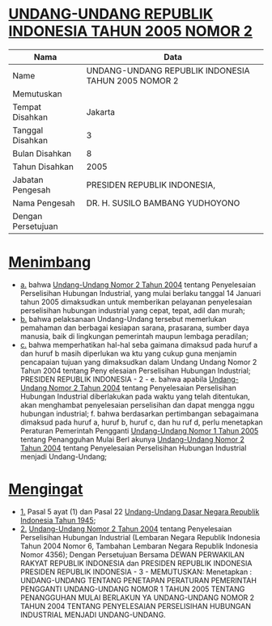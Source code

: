 # [UNDANG-UNDANG REPUBLIK INDONESIA TAHUN 2005 NOMOR 2](http://example.org/legal/document/uu/2005/2)

| Nama | Data |
| ------ | ----- |
|Name|UNDANG-UNDANG REPUBLIK INDONESIA TAHUN 2005 NOMOR 2|
|Memutuskan||
|Tempat Disahkan|Jakarta|
|Tanggal Disahkan|3|
|Bulan Disahkan|8|
|Tahun Disahkan|2005|
|Jabatan Pengesah|PRESIDEN REPUBLIK INDONESIA,|
|Nama Pengesah|DR. H. SUSILO BAMBANG YUDHOYONO|
|Dengan Persetujuan||
# [Menimbang](http://example.org/legal/document/uu/2005/2/menimbang)

* [a.](http://example.org/legal/document/uu/2005/2/menimbang/point/a) bahwa [Undang-Undang Nomor 2 Tahun 2004](http://example.org/legal/document/uu/2004/2) tentang Penyelesaian Perselisihan Hubungan Industrial, yang mulai berlaku tanggal 14 Januari tahun 2005 dimaksudkan untuk memberikan pelayanan penyelesaian perselisihan hubungan industrial yang cepat, tepat, adil dan murah;
* [b.](http://example.org/legal/document/uu/2005/2/menimbang/point/b) bahwa pelaksanaan Undang-Undang tersebut memerlukan pemahaman dan berbagai kesiapan sarana, prasarana, sumber daya manusia, baik di lingkungan pemerintah maupun lembaga peradilan;
* [c.](http://example.org/legal/document/uu/2005/2/menimbang/point/c) bahwa memperhatikan hal-hal seba gaimana dimaksud pada huruf a dan huruf b masih diperlukan wa ktu yang cukup guna menjamin pencapaian tujuan yang dimaksudkan dalam Undang Undang Nomor 2 Tahun 2004 tentang Peny elesaian Perselisihan Hubungan Industrial; PRESIDEN REPUBLIK INDONESIA - 2 - e. bahwa apabila [Undang-Undang Nomor 2 Tahun 2004](http://example.org/legal/document/uu/2004/2) tentang Penyelesaian Perselisihan Hubungan Industrial diberlakukan pada waktu yang telah ditentukan, akan menghambat penyelesaian perselisihan dan dapat mengga nggu hubungan industrial; f. bahwa berdasarkan pertimbangan sebagaimana dimaksud pada huruf a, huruf b, huruf c, dan hu ruf d, perlu menetapkan Peraturan Pemerintah Pengganti [Undang-Undang Nomor 1 Tahun 2005](http://example.org/legal/document/uu/2005/1) tentang Penangguhan Mulai Berl akunya [Undang-Undang Nomor 2 Tahun 2004](http://example.org/legal/document/uu/2004/2) tentang Penyelesaian Perselisihan Hubungan Industrial menjadi Undang-Undang;
# [Mengingat](http://example.org/legal/document/uu/2005/2/mengingat)

* [1.](http://example.org/legal/document/uu/2005/2/mengingat/point/0001) Pasal 5 ayat (1) dan Pasal 22 [Undang-Undang Dasar Negara Republik Indonesia Tahun 1945](http://example.org/legal/document/uu);
* [2.](http://example.org/legal/document/uu/2005/2/mengingat/point/0002) [Undang-Undang Nomor 2 Tahun 2004](http://example.org/legal/document/uu/2004/2) tentang Penyelesaian Perselisihan Hubungan Industrial (Lembaran Negara Republik Indonesia Tahun 2004 Nomor 6, Tambahan Lembaran Negara Republik Indonesia Nomor 4356); Dengan Persetujuan Bersama DEWAN PERWAKILAN RAKYAT REPUBLIK INDONESIA dan PRESIDEN REPUBLIK INDONESIA PRESIDEN REPUBLIK INDONESIA - 3 - MEMUTUSKAN: Menetapkan : UNDANG-UNDANG TENTANG PENETAPAN PERATURAN PEMERINTAH PENGGANTI UNDANG-UNDANG NOMOR 1 TAHUN 2005 TENTANG PENANGGUHAN MULAI BERLAKUN YA UNDANG-UNDANG NOMOR 2 TAHUN 2004 TENTANG PENYELESAIAN PERSELISIHAN HUBUNGAN INDUSTRIAL MENJADI UNDANG-UNDANG.